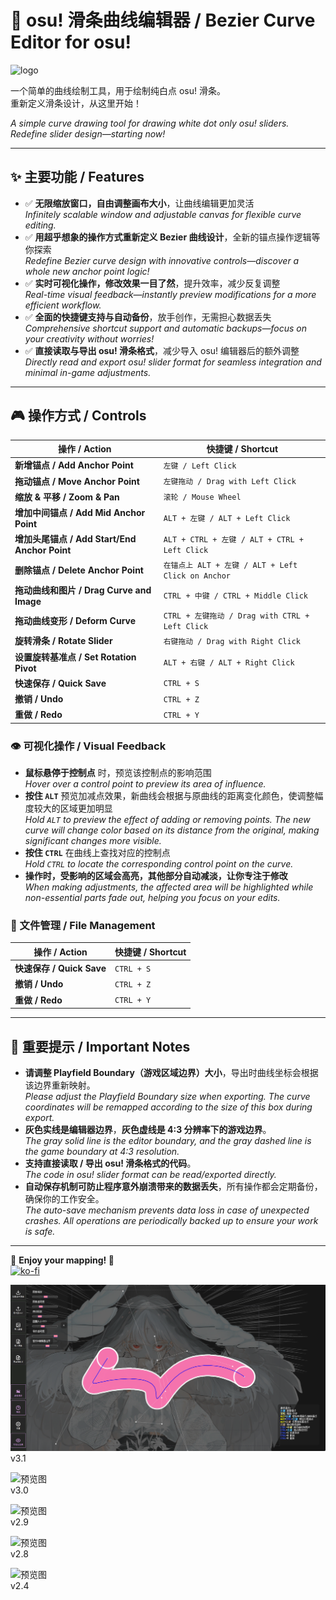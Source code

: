 # 🎨 osu! 滑条曲线编辑器 / Bezier Curve Editor for osu!

![logo](https://github.com/Scatola-desu/Bezier-Curve-Editor-for-osu-/blob/main/icon.png)

一个简单的曲线绘制工具，用于绘制纯白点 osu! 滑条。  
重新定义滑条设计，从这里开始！

*A simple curve drawing tool for drawing white dot only osu! sliders.  
Redefine slider design—starting now!*

---

## ✨ 主要功能 / Features  
- ✅ **无限缩放窗口，自由调整画布大小**，让曲线编辑更加灵活  
  *Infinitely scalable window and adjustable canvas for flexible curve editing.*  
- ✅ **用超乎想象的操作方式重新定义 Bezier 曲线设计**，全新的锚点操作逻辑等你探索  
  *Redefine Bezier curve design with innovative controls—discover a whole new anchor point logic!*  
- ✅ **实时可视化操作，修改效果一目了然**，提升效率，减少反复调整  
  *Real-time visual feedback—instantly preview modifications for a more efficient workflow.*  
- ✅ **全面的快捷键支持与自动备份**，放手创作，无需担心数据丢失  
  *Comprehensive shortcut support and automatic backups—focus on your creativity without worries!*  
- ✅ **直接读取与导出 osu! 滑条格式**，减少导入 osu! 编辑器后的额外调整  
  *Directly read and export osu! slider format for seamless integration and minimal in-game adjustments.*  

---

## 🎮 操作方式 / Controls  

| 操作 / Action | 快捷键 / Shortcut |
|--------------|----------------|
| **新增锚点 / Add Anchor Point** | `左键 / Left Click` |
| **拖动锚点 / Move Anchor Point** | `左键拖动 / Drag with Left Click` |
| **缩放 & 平移 / Zoom & Pan** | `滚轮 / Mouse Wheel` |
| **增加中间锚点 / Add Mid Anchor Point** | `ALT + 左键 / ALT + Left Click` |
| **增加头尾锚点 / Add Start/End Anchor Point** | `ALT + CTRL + 左键 / ALT + CTRL + Left Click` |
| **删除锚点 / Delete Anchor Point** | `在锚点上 ALT + 左键 / ALT + Left Click on Anchor` |
| **拖动曲线和图片 / Drag Curve and Image** | `CTRL + 中键 / CTRL + Middle Click` |
| **拖动曲线变形 / Deform Curve** | `CTRL + 左键拖动 / Drag with CTRL + Left Click` |
| **旋转滑条 / Rotate Slider** | `右键拖动 / Drag with Right Click` |
| **设置旋转基准点 / Set Rotation Pivot** | `ALT + 右键 / ALT + Right Click` |
| **快速保存 / Quick Save** | `CTRL + S` |
| **撤销 / Undo** | `CTRL + Z` |
| **重做 / Redo** | `CTRL + Y` |

### 👁️ 可视化操作 / Visual Feedback  
- **鼠标悬停于控制点** 时，预览该控制点的影响范围  
  *Hover over a control point to preview its area of influence.*  
- **按住 `ALT`** 预览加减点效果，新曲线会根据与原曲线的距离变化颜色，使调整幅度较大的区域更加明显  
  *Hold `ALT` to preview the effect of adding or removing points. The new curve will change color based on its distance from the original, making significant changes more visible.*  
- **按住 `CTRL`** 在曲线上查找对应的控制点  
  *Hold `CTRL` to locate the corresponding control point on the curve.*  
- **操作时，受影响的区域会高亮，其他部分自动减淡，让你专注于修改**  
  *When making adjustments, the affected area will be highlighted while non-essential parts fade out, helping you focus on your edits.*  

### 💾 文件管理 / File Management  
| 操作 / Action | 快捷键 / Shortcut |
|--------------|----------------|
| **快速保存 / Quick Save** | `CTRL + S` |
| **撤销 / Undo** | `CTRL + Z` |
| **重做 / Redo** | `CTRL + Y` |

---

## 📏 重要提示 / Important Notes  
- **请调整 Playfield Boundary（游戏区域边界）大小**，导出时曲线坐标会根据该边界重新映射。  
  *Please adjust the Playfield Boundary size when exporting. The curve coordinates will be remapped according to the size of this box during export.*  
- **灰色实线是编辑器边界**，**灰色虚线是 4:3 分辨率下的游戏边界**。  
  *The gray solid line is the editor boundary, and the gray dashed line is the game boundary at 4:3 resolution.*  
- **支持直接读取 / 导出 osu! 滑条格式的代码**。  
  *The code in osu! slider format can be read/exported directly.*  
- **自动保存机制可防止程序意外崩溃带来的数据丢失**，所有操作都会定期备份，确保你的工作安全。  
  *The auto-save mechanism prevents data loss in case of unexpected crashes. All operations are periodically backed up to ensure your work is safe.*  
---

🚀 **Enjoy your mapping! 🎵**  
[![ko-fi](https://ko-fi.com/img/githubbutton_sm.svg)](https://ko-fi.com/A0A51C773P)

![预览图](https://github.com/Scatola-desu/Bezier-Curve-Editor-for-osu/blob/main/images/v3.1.png)
v3.1

![预览图](https://github.com/Scatola-desu/Bezier-Curve-Editor-for-osu-/blob/main/images/Curve_Deformation.gif)   
v3.0  

![预览图](https://github.com/Scatola-desu/Bezier-Curve-Editor-for-osu-/blob/main/images/v2.9.png)  
v2.9  

![预览图](https://github.com/Scatola-desu/Bezier-Curve-Editor-for-osu-/blob/main/images/v2.8.png)  
v2.8  

![预览图](https://github.com/Scatola-desu/Bezier-Curve-Editor-for-osu-/blob/main/images/v2.4.png)  
v2.4  
